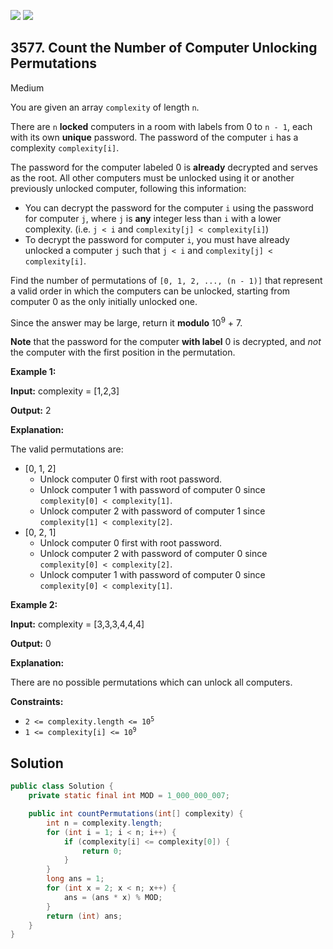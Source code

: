 [![](https://img.shields.io/github/stars/javadev/LeetCode-in-Java?label=Stars&style=flat-square)](https://github.com/javadev/LeetCode-in-Java)
[![](https://img.shields.io/github/forks/javadev/LeetCode-in-Java?label=Fork%20me%20on%20GitHub%20&style=flat-square)](https://github.com/javadev/LeetCode-in-Java/fork)

## 3577\. Count the Number of Computer Unlocking Permutations

Medium

You are given an array `complexity` of length `n`.

There are `n` **locked** computers in a room with labels from 0 to `n - 1`, each with its own **unique** password. The password of the computer `i` has a complexity `complexity[i]`.

The password for the computer labeled 0 is **already** decrypted and serves as the root. All other computers must be unlocked using it or another previously unlocked computer, following this information:

*   You can decrypt the password for the computer `i` using the password for computer `j`, where `j` is **any** integer less than `i` with a lower complexity. (i.e. `j < i` and `complexity[j] < complexity[i]`)
*   To decrypt the password for computer `i`, you must have already unlocked a computer `j` such that `j < i` and `complexity[j] < complexity[i]`.

Find the number of permutations of `[0, 1, 2, ..., (n - 1)]` that represent a valid order in which the computers can be unlocked, starting from computer 0 as the only initially unlocked one.

Since the answer may be large, return it **modulo** 10<sup>9</sup> + 7.

**Note** that the password for the computer **with label** 0 is decrypted, and _not_ the computer with the first position in the permutation.

**Example 1:**

**Input:** complexity = [1,2,3]

**Output:** 2

**Explanation:**

The valid permutations are:

*   [0, 1, 2]
    *   Unlock computer 0 first with root password.
    *   Unlock computer 1 with password of computer 0 since `complexity[0] < complexity[1]`.
    *   Unlock computer 2 with password of computer 1 since `complexity[1] < complexity[2]`.
*   [0, 2, 1]
    *   Unlock computer 0 first with root password.
    *   Unlock computer 2 with password of computer 0 since `complexity[0] < complexity[2]`.
    *   Unlock computer 1 with password of computer 0 since `complexity[0] < complexity[1]`.

**Example 2:**

**Input:** complexity = [3,3,3,4,4,4]

**Output:** 0

**Explanation:**

There are no possible permutations which can unlock all computers.

**Constraints:**

*   <code>2 <= complexity.length <= 10<sup>5</sup></code>
*   <code>1 <= complexity[i] <= 10<sup>9</sup></code>

## Solution

```java
public class Solution {
    private static final int MOD = 1_000_000_007;

    public int countPermutations(int[] complexity) {
        int n = complexity.length;
        for (int i = 1; i < n; i++) {
            if (complexity[i] <= complexity[0]) {
                return 0;
            }
        }
        long ans = 1;
        for (int x = 2; x < n; x++) {
            ans = (ans * x) % MOD;
        }
        return (int) ans;
    }
}
```